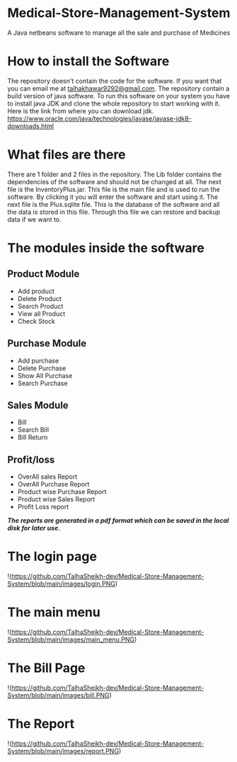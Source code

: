 # Medical-Store-Management-System
A Java netbeans software to manage all the sale and purchase of Medicines

# How to install the Software
The repository doesn't contain the code for the software. If you want that you can email me at talhakhawar9292@gmail.com.
The repository contain a build version of java software. To run this software on your system you have to install java JDK and clone the whole repository to start working with it.
Here is the link from where you can download jdk. 
https://www.oracle.com/java/technologies/javase/javase-jdk8-downloads.html

# What files are there
There are 1 folder and 2 files in the repository. The Lib folder contains the dependencies of the software and should not be changed at all.
The next file is the InventoryPlus.jar. This file is the main file and is used to run the software. By clicking it you will enter the software and start using it.
The next file is the Plus.sqlite file. This is the database of the software and all the data is stored in this file. Through this file we can restore and backup data if we want to.


# The modules inside the software
## Product Module
- Add product
- Delete Product
- Search Product
- View all Product
- Check Stock
  
  
## Purchase Module
- Add purchase
- Delete Purchase
- Show All Purchase
- Search Purchase
  
## Sales Module
- Bill
- Search Bill
- Bill Return
  
## Profit/loss
- OverAll sales Report
- OverAll Purchase Report
- Product wise Purchase Report
- Product wise Sales Report
- Profit Loss report

***The reports are generated in a pdf format which can be saved in the local disk for later use.***

# The login page 
!(https://github.com/TalhaSheikh-dev/Medical-Store-Management-System/blob/main/images/login.PNG)

# The main menu
!(https://github.com/TalhaSheikh-dev/Medical-Store-Management-System/blob/main/images/main_menu.PNG)

# The Bill Page
!(https://github.com/TalhaSheikh-dev/Medical-Store-Management-System/blob/main/images/bill.PNG)

# The Report
!(https://github.com/TalhaSheikh-dev/Medical-Store-Management-System/blob/main/images/report.PNG)
